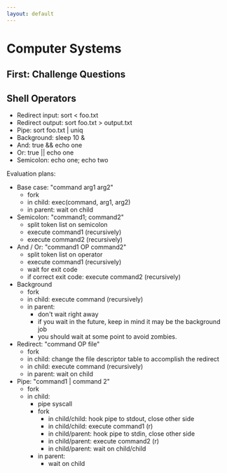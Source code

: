 ```yaml
---
layout: default
---
```


# Computer Systems

## First: Challenge Questions

## Shell Operators

 - Redirect input: sort < foo.txt
 - Redirect output: sort foo.txt > output.txt
 - Pipe: sort foo.txt | uniq
 - Background: sleep 10 &
 - And: true && echo one
 - Or: true || echo one
 - Semicolon: echo one; echo two

Evaluation plans:

 - Base case: "command arg1 arg2"
   - fork
   - in child: exec(command, arg1, arg2)
   - in parent: wait on child
 - Semicolon: "command1; command2"
   - split token list on semicolon
   - execute command1 (recursively)
   - execute command2 (recursively)
 - And / Or: "command1 OP command2"
   - split token list on operator
   - execute command1 (recursively)
   - wait for exit code
   - if correct exit code: execute command2 (recursively)
 - Background
   - fork
   - in child: execute command (recursively)
   - in parent:
     - don't wait right away
     - if you wait in the future, keep in mind it may be the
       background job
     - you should wait at some point to avoid zombies.
 - Redirect: "command OP file" 
   - fork
   - in child: change the file descriptor table to accomplish the redirect
   - in child: execute command (recursively)
   - in parent: wait on child
 - Pipe: "command1 | command 2"
   - fork
   - in child:
     - pipe syscall
     - fork
       - in child/child: hook pipe to stdout, close other side
       - in child/child: execute command1 (r)
       - in child/parent: hook pipe to stdin, close other side
       - in child/parent: execute command2 (r)
       - in child/parent: wait on child/child
     - in parent:
       - wait on child
     

